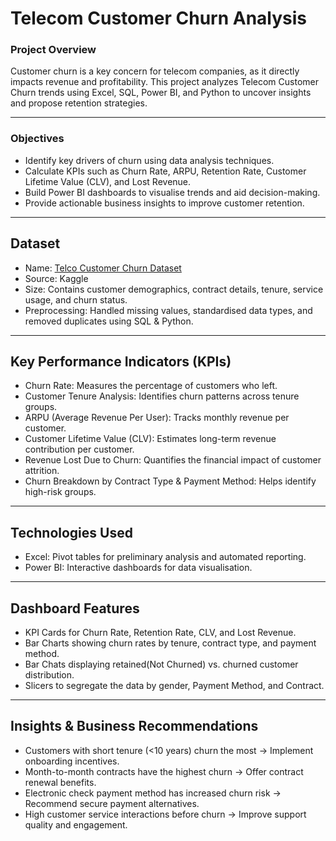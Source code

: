 # Telecom Customer Churn Analysis
### Project Overview
Customer churn is a key concern for telecom companies, as it directly impacts revenue and profitability. This project analyzes Telecom Customer Churn trends using Excel, SQL, Power BI, and Python to uncover insights and propose retention strategies.

---

### Objectives
-	Identify key drivers of churn using data analysis techniques.
-	Calculate KPIs such as Churn Rate, ARPU, Retention Rate, Customer Lifetime Value (CLV), and Lost Revenue.
- Build Power BI dashboards to visualise trends and aid decision-making.
- Provide actionable business insights to improve customer retention.

---

## Dataset
-	Name: <a href="https://www.kaggle.com/datasets/blastchar/telco-customer-churn">Telco Customer Churn Dataset<a/> 
-	Source: Kaggle
-	Size: Contains customer demographics, contract details, tenure, service usage, and churn status.
-	Preprocessing: Handled missing values, standardised data types, and removed duplicates using SQL & Python.

---

## Key Performance Indicators (KPIs)
-	Churn Rate: Measures the percentage of customers who left.
-	Customer Tenure Analysis: Identifies churn patterns across tenure groups.
-	ARPU (Average Revenue Per User): Tracks monthly revenue per customer.
-	Customer Lifetime Value (CLV): Estimates long-term revenue contribution per customer.
-	Revenue Lost Due to Churn: Quantifies the financial impact of customer attrition.
-	Churn Breakdown by Contract Type & Payment Method: Helps identify high-risk groups.

---

## Technologies Used
-	Excel: Pivot tables for preliminary analysis and automated reporting.
-	Power BI: Interactive dashboards for data visualisation.

---

## Dashboard Features
-	KPI Cards for Churn Rate, Retention Rate, CLV, and Lost Revenue.
-	Bar Charts showing churn rates by tenure, contract type, and payment method.
-	Bar Chats displaying retained(Not Churned) vs. churned customer distribution.
- Slicers to segregate the data by gender, Payment Method, and Contract.

---

## Insights & Business Recommendations
-	Customers with short tenure (<10 years) churn the most → Implement onboarding incentives.
-	Month-to-month contracts have the highest churn → Offer contract renewal benefits.
-	Electronic check payment method has increased churn risk → Recommend secure payment alternatives.
-	High customer service interactions before churn → Improve support quality and engagement.

